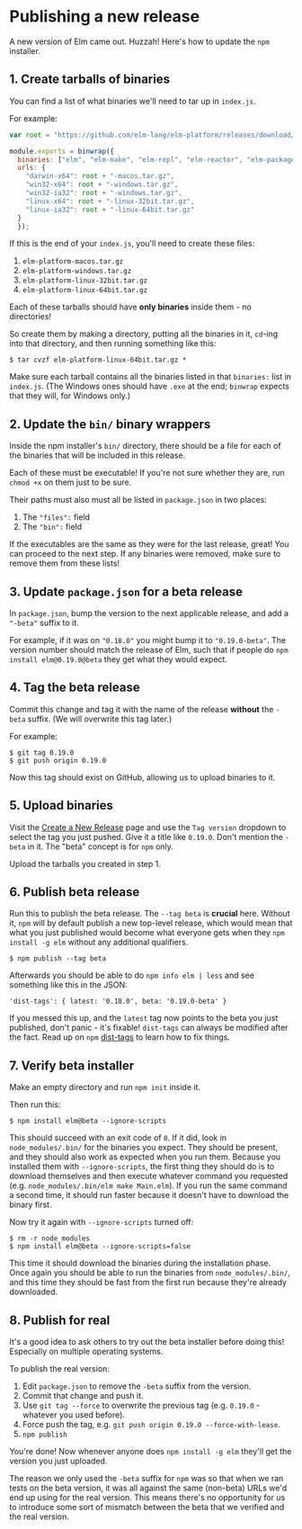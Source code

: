 # Publishing a new release

A new version of Elm came out. Huzzah! Here's how to update the `npm` installer.

## 1. Create tarballs of binaries

You can find a list of what binaries we'll need to tar up in `index.js`.

For example:

```javascript
var root = "https://github.com/elm-lang/elm-platform/releases/download/" + binVersion + "-exp/elm-platform";

module.exports = binwrap({
  binaries: ["elm", "elm-make", "elm-repl", "elm-reactor", "elm-package"],
  urls: {
    "darwin-x64": root + "-macos.tar.gz",
    "win32-x64": root + "-windows.tar.gz",
    "win32-ia32": root + "-windows.tar.gz",
    "linux-x64": root + "-linux-32bit.tar.gz",
    "linux-ia32": root + "-linux-64bit.tar.gz"
  }
  });
```

If this is the end of your `index.js`, you'll need to create these files:

1. `elm-platform-macos.tar.gz`
2. `elm-platform-windows.tar.gz`
3. `elm-platform-linux-32bit.tar.gz`
4. `elm-platform-linux-64bit.tar.gz`

Each of these tarballs should have **only binaries** inside them - no directories!

So create them by making a directory, putting all the binaries in it, `cd`-ing
into that directory, and then running something like this:

```shell
$ tar cvzf elm-platform-linux-64bit.tar.gz *
```

Make sure each tarball contains all the binaries listed in that `binaries:` list
in `index.js`. (The Windows ones should have `.exe` at the end; `binwrap`
expects that they will, for Windows only.)

## 2. Update the `bin/` binary wrappers

Inside the npm installer's `bin/` directory, there should be a file for each of
the binaries that will be included in this release.

Each of these must be executable! If you're not sure whether they are,
run `chmod +x` on them just to be sure.

Their paths must also must all be listed in `package.json` in two places:

1. The `"files":` field
2. The `"bin":` field

If the executables are the same as they were for the last release, great!
You can proceed to the next step. If any binaries were removed, make sure to
remove them from these lists!

## 3. Update `package.json` for a beta release

In `package.json`, bump the version to the next applicable release, and add
a `"-beta"` suffix to it.

For example, if it was on `"0.18.0"` you might bump it to `"0.19.0-beta"`.
The version number should match the release of Elm, such that if people do
`npm install elm@0.19.0@beta` they get what they would expect.

## 4. Tag the beta release

Commit this change and tag it with the name of the release **without** the
`-beta` suffix. (We will overwrite this tag later.)

For example:

```shell
$ git tag 0.19.0
$ git push origin 0.19.0
```

Now this tag should exist on GitHub, allowing us to upload binaries to it.

## 5. Upload binaries

Visit the [Create a New Release](https://github.com/elm-lang/elm-platform/releases/new)
page and use the `Tag version` dropdown to select the tag you just pushed. Give
it a title like `0.19.0`. Don't mention the `-beta` in it. The "beta" concept
is for `npm` only.

Upload the tarballs you created in step 1.

## 6. Publish beta release

Run this to publish the beta release. The `--tag beta` is **crucial** here.
Without it, `npm` will by default publish a new top-level release, which would
mean that what you just published would become what everyone gets when they
`npm install -g elm` without any additional qualifiers.

```shell
$ npm publish --tag beta
```

Afterwards you should be able to do `npm info elm | less` and see something
like this in the JSON:

```
'dist-tags': { latest: '0.18.0', beta: '0.19.0-beta' }
```

If you messed this up, and the `latest` tag now points to the beta you just
published, don't panic - it's fixable! `dist-tags` can always be modified after
the fact. Read up on `npm` [dist-tags](https://docs.npmjs.com/cli/dist-tag)
to learn how to fix things.

## 7. Verify beta installer

Make an empty directory and run `npm init` inside it.

Then run this:

```shell
$ npm install elm@beta --ignore-scripts
```

This should succeed with an exit code of `0`.
If it did, look in `node_modules/.bin/` for the binaries you expect.
They should be present, and they should also work as expected when you run them.
Because you installed them with `--ignore-scripts`, the first thing they should
do is to download themselves and then execute whatever command you requested
(e.g. `node_modules/.bin/elm make Main.elm`). If you run the same command a
second time, it should run faster because it doesn't have to download the binary
first.

Now try it again with `--ignore-scripts` turned off:

```shell
$ rm -r node_modules
$ npm install elm@beta --ignore-scripts=false
```

This time it should download the binaries during the installation phase. Once
again you should be able to run the binaries from `node_modules/.bin/`, and
this time they should be fast from the first run because they're already
downloaded.

## 8. Publish for real

It's a good idea to ask others to try out the beta installer before doing this!
Especially on multiple operating systems.

To publish the real version:

1. Edit `package.json` to remove the `-beta` suffix from the version.
2. Commit that change and push it.
3. Use `git tag --force` to overwrite the previous tag (e.g. `0.19.0` - whatever you used before).
4. Force push the tag, e.g. `git push origin 0.19.0 --force-with-lease`.
5. `npm publish`

You're done! Now whenever anyone does `npm install -g elm` they'll get the
version you just uploaded.

The reason we only used the `-beta` suffix for `npm` was so that when we ran
tests on the beta version, it was all against the same (non-beta) URLs we'd end
up using for the real version. This means there's no opportunity for us to
introduce some sort of mismatch between the beta that we verified and the real
version.

